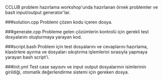 CCLUB problem hazırlama workshop'unda hazırlanan örnek problemler ve basit input/output generator'lar.

###solution.cpp
Problemi çözen kodu içeren dosya.

###generate.cpp
Probleme gelen çözümlerin kontrolü için gerekli test dosyalarını oluşturmaya yarayan kod.

###script.bash
Problem için test dosyalarını ve cevaplarını hazırlama, klasörlere ayırma ve dosyaları sıkıştırma işlemlerini sırasıyla yapmaya yarayan bash script'i.

###init.yml
Test case sayısını ve input output dosyalarının isimlerinin girildiği, otomatik değerlendirme sistemi için gereken dosya.
